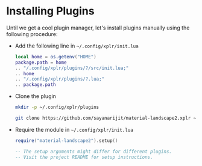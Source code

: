 # Installing Plugins

Until we get a cool plugin manager, let's install plugins manually using the
following procedure:

- Add the following line in `~/.config/xplr/init.lua`

  ```lua
  local home = os.getenv("HOME")
  package.path = home
  .. "/.config/xplr/plugins/?/src/init.lua;"
  .. home
  .. "/.config/xplr/plugins/?.lua;"
  .. package.path
  ```

- Clone the plugin

  ```bash
  mkdir -p ~/.config/xplr/plugins

  git clone https://github.com/sayanarijit/material-landscape2.xplr ~/.config/xplr/plugins/material-landscape2
  ```

- Require the module in `~/.config/xplr/init.lua`

  ```lua
  require("material-landscape2").setup()

  -- The setup arguments might differ for different plugins.
  -- Visit the project README for setup instructions.
  ```
